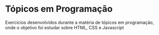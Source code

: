 # Tópicos em Programação

Exercicios desenvolvidos durante a matéria de tópicos em programação, onde o objetivo foi estudar sobre HTML, CSS e Javascript
